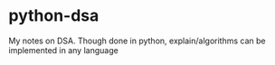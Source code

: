 # python-dsa
My notes on DSA. Though done in python, explain/algorithms can be implemented in any language 
